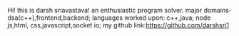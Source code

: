 Hi! this is darsh sriavastava!
an enthusiastic program solver.
major domains- dsa(c++),frontend,backend;
languages worked upon: c++,java; node js,html, css,javascript,socket io;
my github link:https://github.com/darshsri1
